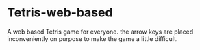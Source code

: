 # Tetris-web-based
A web based Tetris game for everyone.
the arrow keys are placed inconveniently on purpose to make the game a little difficult.

